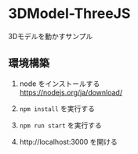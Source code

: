 # 3DModel-ThreeJS

3Dモデルを動かすサンプル

## 環境構築

1. node をインストールする  
   https://nodejs.org/ja/download/

2. `npm install` を実行する

3. `npm run start` を実行する

4. http://localhost:3000 を開ける
